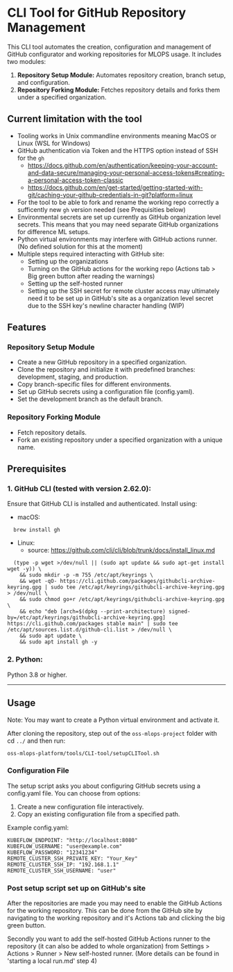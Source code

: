 # CLI Tool for GitHub Repository Management
This CLI tool automates the creation, configuration and management of GitHub configurator and working repositories for MLOPS usage. It includes two modules:

1. **Repository Setup Module:** Automates repository creation, branch setup, and configuration.
2. **Repository Forking Module:** Fetches repository details and forks them under a specified organization.

## Current limitation with the tool

- Tooling works in Unix commandline environments meaning MacOS or Linux (WSL for Windows)
- GitHub authentication via Token and the HTTPS option instead of SSH for the `gh`
	- https://docs.github.com/en/authentication/keeping-your-account-and-data-secure/managing-your-personal-access-tokens#creating-a-personal-access-token-classic
	- https://docs.github.com/en/get-started/getting-started-with-git/caching-your-github-credentials-in-git?platform=linux
- For the tool to be able to fork and rename the working repo correctly a sufficently new `gh` version needed (see Prequisities below)
- Environmental secrets are set up currently as GitHub organization level secrets. This means that you may need separate GitHub organizations for difference ML setups.
- Python virtual environments may interfere with GitHub actions runner. (No defined solution for this at the moment)
- Multiple steps required interacting with GitHub site:
    - Setting up the organizations
    - Turning on the GitHub actions for the working repo (Actions tab > Big green button after reading the warnings)
    - Setting up the self-hosted runner
    - Setting up the SSH secret for remote cluster access may ultimately need it to be set up in GitHub's site as a organization level secret due to the SSH key's newline character handling (WIP)

## Features

### Repository Setup Module

- Create a new GitHub repository in a specified organization.
- Clone the repository and initialize it with predefined branches: development, staging, and production.
- Copy branch-specific files for different environments.
- Set up GitHub secrets using a configuration file (config.yaml).
- Set the development branch as the default branch.

### Repository Forking Module

- Fetch repository details.
- Fork an existing repository under a specified organization with a unique name.

## Prerequisites

### 1. GitHub CLI (tested with version 2.62.0):

Ensure that GitHub CLI is installed and authenticated.
Install using:
- macOS:
```
  brew install gh
 ```
- Linux:
	- source: https://github.com/cli/cli/blob/trunk/docs/install_linux.md 	
```
  (type -p wget >/dev/null || (sudo apt update && sudo apt-get install wget -y)) \
	&& sudo mkdir -p -m 755 /etc/apt/keyrings \
	&& wget -qO- https://cli.github.com/packages/githubcli-archive-keyring.gpg | sudo tee /etc/apt/keyrings/githubcli-archive-keyring.gpg > /dev/null \
	&& sudo chmod go+r /etc/apt/keyrings/githubcli-archive-keyring.gpg \
	&& echo "deb [arch=$(dpkg --print-architecture) signed-by=/etc/apt/keyrings/githubcli-archive-keyring.gpg] https://cli.github.com/packages stable main" | sudo tee /etc/apt/sources.list.d/github-cli.list > /dev/null \
	&& sudo apt update \
	&& sudo apt install gh -y
```

### 2. Python:

Python 3.8 or higher.

-----

## Usage

Note: You may want to create a Python virtual environment and activate it.

After cloning the repository, step out of the `oss-mlops-project` folder with cd `../` and then run:

```
oss-mlops-platform/tools/CLI-tool/setupCLITool.sh
```

### Configuration File

The setup script asks you about configuring GitHub secrets using a config.yaml file. You can choose from options:

1. Create a new configuration file interactively.
2. Copy an existing configuration file from a specified path.

Example config.yaml:
```
KUBEFLOW_ENDPOINT: "http://localhost:8080"
KUBEFLOW_USERNAME: "user@example.com"
KUBEFLOW_PASSWORD: "12341234"
REMOTE_CLUSTER_SSH_PRIVATE_KEY: "Your_Key"
REMOTE_CLUSTER_SSH_IP: "192.168.1.1"
REMOTE_CLUSTER_SSH_USERNAME: "user"
```

### Post setup script set up on GitHub's site

After the repositories are made you may need to enable the GitHub Actions for the working repository.
This can be done from the GitHub site by navigating to the working repository and it's Actions tab and clicking the big green button.

Secondly you want to add the self-hosted GitHub Actions runner to the repository (it can also be added to whole organization) from Settings > Actions > Runner > New self-hosted runner. (More details can be found in 'starting a local run.md' step 4)
